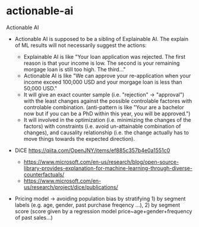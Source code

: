 # actionable-ai
Actionable AI

- Actionable AI is supposed to be a sibling of Explainable AI. The explain of ML results will not necessarily suggest the actions:
  - Explainable AI is like "Your loan application was rejected. The first reason is that your income is low. The second is your remaining morgage loan is still too high. The third..."
  - Actionable AI is like "We can approve your re-application when your income exceed 100,000 USD and your morgage loan is less than 50,000 USD."
  - It will give an exact counter sample (i.e. "rejection" -> "approval") with the least changes against the possible controlable factores with controlable combination. (anti-pattern is like "Your are a bachelor now but if you can be a PhD within this year, you will be approved.")
  - It will involved in the optimization (i.e. minimizing the changes of the factors) with constraints (i.e. avoid un-attainable combination of changes), and causality relationship (i.e. the change actually has to move things towards the expected direction).

- DiCE https://qiita.com/OpenJNY/items/ef885c357b4e0a1551c0
  - https://www.microsoft.com/en-us/research/blog/open-source-library-provides-explanation-for-machine-learning-through-diverse-counterfactuals/
  - https://www.microsoft.com/en-us/research/project/dice/publications/

- Pricing model -> avoiding population bias by stratifying 1) by segment labels (e.g. age, gender, past purchase freqency ...), 2) by segment score (score given by a regression model price~age+gender+frequency of past sales...)

